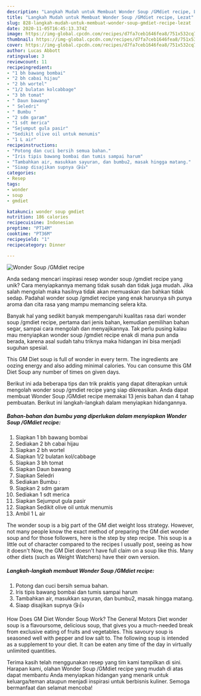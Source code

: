 ```yaml
---
description: "Langkah Mudah untuk Membuat Wonder Soup /GMdiet recipe, Lezat"
title: "Langkah Mudah untuk Membuat Wonder Soup /GMdiet recipe, Lezat"
slug: 828-langkah-mudah-untuk-membuat-wonder-soup-gmdiet-recipe-lezat
date: 2020-11-05T16:45:13.374Z
image: https://img-global.cpcdn.com/recipes/d7fa7ceb1646fea8/751x532cq70/wonder-soup-gmdiet-recipe-foto-resep-utama.jpg
thumbnail: https://img-global.cpcdn.com/recipes/d7fa7ceb1646fea8/751x532cq70/wonder-soup-gmdiet-recipe-foto-resep-utama.jpg
cover: https://img-global.cpcdn.com/recipes/d7fa7ceb1646fea8/751x532cq70/wonder-soup-gmdiet-recipe-foto-resep-utama.jpg
author: Lucas Abbott
ratingvalue: 3
reviewcount: 11
recipeingredient:
- "1 bh bawang bombai"
- "2 bh cabai hijau"
- "2 bh wortel"
- "1/2 bulatan kolcabbage"
- "3 bh tomat"
- " Daun bawang"
- " Seledri"
- " Bumbu "
- "2 sdm garam"
- "1 sdt merica"
- "Sejumput gula pasir"
- "Sedikit olive oil untuk menumis"
- "1 L air"
recipeinstructions:
- "Potong dan cuci bersih semua bahan."
- "Iris tipis bawang bombai dan tumis sampai harum"
- "Tambahkan air, masukkan sayuran, dan bumbu2, masak hingga matang."
- "Siaap disajikan supnya 😘👍"
categories:
- Resep
tags:
- wonder
- soup
- gmdiet

katakunci: wonder soup gmdiet 
nutrition: 186 calories
recipecuisine: Indonesian
preptime: "PT14M"
cooktime: "PT36M"
recipeyield: "1"
recipecategory: Dinner

---
```



![Wonder Soup /GMdiet recipe](https://img-global.cpcdn.com/recipes/d7fa7ceb1646fea8/751x532cq70/wonder-soup-gmdiet-recipe-foto-resep-utama.jpg)

Anda sedang mencari inspirasi resep wonder soup /gmdiet recipe yang unik? Cara menyiapkannya memang tidak susah dan tidak juga mudah. Jika salah mengolah maka hasilnya tidak akan memuaskan dan bahkan tidak sedap. Padahal wonder soup /gmdiet recipe yang enak harusnya sih punya aroma dan cita rasa yang mampu memancing selera kita.

Banyak hal yang sedikit banyak mempengaruhi kualitas rasa dari wonder soup /gmdiet recipe, pertama dari jenis bahan, kemudian pemilihan bahan segar, sampai cara mengolah dan menyajikannya. Tak perlu pusing kalau mau menyiapkan wonder soup /gmdiet recipe enak di mana pun anda berada, karena asal sudah tahu triknya maka hidangan ini bisa menjadi suguhan spesial.

This GM Diet soup is full of wonder in every term. The ingredients are oozing energy and also adding minimal calories. You can consume this GM Diet Soup any number of times on given days.


Berikut ini ada beberapa tips dan trik praktis yang dapat diterapkan untuk mengolah wonder soup /gmdiet recipe yang siap dikreasikan. Anda dapat membuat Wonder Soup /GMdiet recipe memakai 13 jenis bahan dan 4 tahap pembuatan. Berikut ini langkah-langkah dalam menyiapkan hidangannya.

<!--inarticleads1-->

##### Bahan-bahan dan bumbu yang diperlukan dalam menyiapkan Wonder Soup /GMdiet recipe:

1. Siapkan 1 bh bawang bombai
1. Sediakan 2 bh cabai hijau
1. Siapkan 2 bh wortel
1. Siapkan 1/2 bulatan kol/cabbage
1. Siapkan 3 bh tomat
1. Siapkan  Daun bawang
1. Siapkan  Seledri
1. Sediakan  Bumbu :
1. Siapkan 2 sdm garam
1. Sediakan 1 sdt merica
1. Siapkan Sejumput gula pasir
1. Siapkan Sedikit olive oil untuk menumis
1. Ambil 1 L air


The wonder soup is a big part of the GM diet weight loss strategy. However, not many people know the exact method of preparing the GM diet wonder soup and for those followers, here is the step by step recipe. This soup is a little out of character compared to the recipes I usually post, seeing as how it doesn&#39;t Now, the GM Diet doesn&#39;t have full claim on a soup like this. Many other diets (such as Weight Watchers) have their own version. 

<!--inarticleads2-->

##### Langkah-langkah membuat Wonder Soup /GMdiet recipe:

1. Potong dan cuci bersih semua bahan.
1. Iris tipis bawang bombai dan tumis sampai harum
1. Tambahkan air, masukkan sayuran, dan bumbu2, masak hingga matang.
1. Siaap disajikan supnya 😘👍


How Does GM Diet Wonder Soup Work? The General Motors Diet wonder soup is a flavoursome, delicious soup, that gives you a much-needed break from exclusive eating of fruits and vegetables. This savoury soup is seasoned well with pepper and low salt to. The following soup is intended as a supplement to your diet. It can be eaten any time of the day in virtually unlimited quantities. 

Terima kasih telah menggunakan resep yang tim kami tampilkan di sini. Harapan kami, olahan Wonder Soup /GMdiet recipe yang mudah di atas dapat membantu Anda menyiapkan hidangan yang menarik untuk keluarga/teman ataupun menjadi inspirasi untuk berbisnis kuliner. Semoga bermanfaat dan selamat mencoba!
